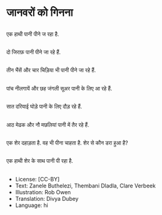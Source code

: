 # जानवरों को गिनना

##
एक हाथी पानी पीने ज रहा है.

##
दो जिराफ़ पानी पीने जा रहे हैं.

##
तीन भैंसें और चार चिड़िया भी पानी पीने जा रहे हैं.

##
पांच नीलगायें और छह जंगली सूअर पानी के लिए आ रहे हैं.

##
सात दरियाई घोड़े पानी के लिए दौड़ रहे हैं.

##
आठ मेढक और नौ मछलियां पानी में तैर रहे हैं.

##
एक शेर दहाड़ता है. वह भी पीना चाहता है. शेर से कौन डरा हुआ है?

##
एक हाथी शेर के साथ पानी पी रहा है.

##
* License: [CC-BY]
* Text: Zanele Buthelezi, Thembani Dladla, Clare Verbeek
* Illustration: Rob Owen
* Translation: Divya Dubey
* Language: hi
